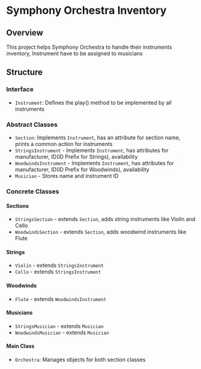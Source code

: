 # Symphony Orchestra Inventory

## Overview
This project helps Symphony Orchestra to handle their instruments inventory, Instrument have to be assigned to musicians

## Structure

### Interface
 - `Instrument`: Defines the play() method to be implemented by all instruments

### Abstract Classes
 - `Section`: Implements `Instrument`, has an attribute for section name, prints a common action for instruments
 - `StringsInstrument` - Implements `Instrument`, has attributes for manufacturer, ID(ID Prefix for Strings), availability
 - `WoodwindsInstrument` - Implements `Instrument`, has attributes for manufacturer, ID(ID Prefix for Woodwinds), availability
 - `Musician` - Stores name and instrument ID

### Concrete Classes

#### Sections
 - `StringsSection` - extends `Section`, adds string instruments like Violin and Cello
 - `WoodwindsSection` - extends `Section`, adds woodwind instruments like Flute

#### Strings
 - `Violin` - extends `StringsInstrument`
 - `Cello` - extends `StringsInstrument`

#### Woodwinds
 - `Flute` - extends `WoodwindsInstrument`
 
#### Musicians
 - `StringsMusician` - extends `Musician`
 - `WoodwindsMusician` - extends `Musician`

#### Main Class
 - `Orchestra`: Manages objects for both section classes
